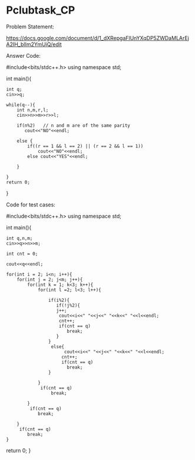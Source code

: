 # Pclubtask_CP
Problem Statement:

https://docs.google.com/document/d/1_dXRepgaFlUnYXqDP5ZWDaMLArEjA2IH_blIm2YmUiQ/edit

Answer Code:



#include<bits/stdc++.h>
using namespace std;

int main(){

    int q;
    cin>>q;

    while(q--){
        int n,m,r,l;
        cin>>n>>m>>r>>l;

        if(n%2)   // n and m are of the same parity
           cout<<"NO"<<endl;
        
        else {
            if((r == 1 && l == 2) || (r == 2 && l == 1))
                cout<<"NO"<<endl;
            else cout<<"YES"<<endl;
            
        }
   
    }
    return 0;
}

Code for test cases:


#include<bits/stdc++.h>
using namespace std;

int main(){

    int q,n,m;
    cin>>q>>n>>m;
    
    int cnt = 0;

    cout<<q<<endl;

    for(int i = 2; i<n; i++){
        for(int j = 2; j<m; j++){
            for(int k = 1; k<3; k++){
                for(int l =2; l<3; l++){

                    if(i%2){
                       if(!j%2){
                       j++;
                        cout<<i<<" "<<j<<" "<<k<<" "<<l<<endl;
                        cnt++;
                        if(cnt == q)
                           break;
                       }
                    }
                     else{
                          cout<<i<<" "<<j<<" "<<k<<" "<<l<<endl;
                         cnt++;
                         if(cnt == q)
                           break;
                    }

                }
                 if(cnt == q)
                     break;
                
            }
             if(cnt == q)
                break;

        }
         if(cnt == q)
            break;
    }

return 0;
}


